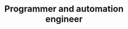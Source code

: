 ---
title: "Programmer and automation engineer"
company: "Simumatik AB"
location: "Skövde, Sweden"
startDate: "6/2019"
endDate: "3/2020"
---